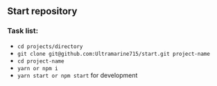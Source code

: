 ## Start repository

### Task list:
- `cd projects/directory`
- `git clone git@github.com:Ultramarine715/start.git project-name`
- `cd project-name`
- `yarn or npm i`
- `yarn start or npm start` for development
